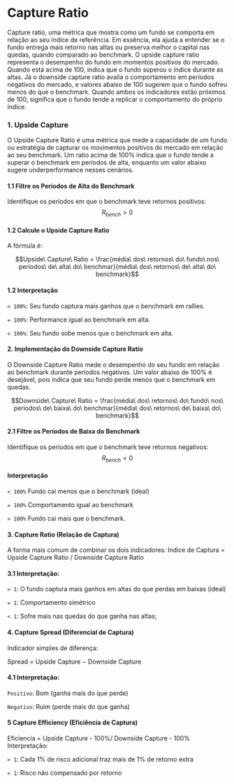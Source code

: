 # Capture Ratio
Capture ratio, uma métrica que mostra como um fundo se comporta em relação ao seu índice de referência. 
Em essência, ela ajuda a entender se o fundo entrega mais retorno nas altas ou preserva melhor o capital nas quedas, quando comparado ao benchmark. O upside capture ratio representa o desempenho do fundo em momentos positivos do mercado. Quando está acima de 100, indica que o fundo superou o índice durante as altas. Já o downside capture ratio avalia o comportamento em períodos negativos do mercado, e valores abaixo de 100 sugerem que o fundo sofreu menos do que o benchmark. Quando ambos os indicadores estão próximos de 100, significa que o fundo tende a replicar o comportamento do próprio índice.

### 1. Upside Capture

O Upside Capture Ratio é uma métrica que mede a capacidade de um fundo ou estratégia de capturar os movimentos positivos do mercado em relação ao seu benchmark. Um ratio acima de 100% indica que o fundo tende a superar o benchmark em períodos de alta, enquanto um valor abaixo sugere underperformance nesses cenários.

#### 1.1 Filtre os Períodos de Alta do Benchmark
Identifique os períodos em que o benchmark teve retornos positivos:
$$R_{bench} > 0$$

#### 1.2 Calcule o Upside Capture Ratio
A fórmula é:

$$Upside\ Capture\ Ratio =    \frac{média\ dos\ retornos\ do\ fundo\ nos\ periodos\ de\ alta\ do\ benchmar}{média\ dos\ retornos\ de\ alta\ do\ benchmark}$$

#### 1.2 Interpretação
 `> 100%`: Seu fundo captura mais ganhos que o benchmark em rallies.

`= 100%`: Performance igual ao benchmark em alta.

`< 100%`: Seu fundo sobe menos que o benchmark em alta.


#### 2. Implementação do Downside Capture Ratio

O Downside Capture Ratio mede o desempenho do seu fundo em relação ao benchmark durante períodos negativos. Um valor abaixo de 100% é desejável, pois indica que seu fundo perde menos que o benchmark em quedas.

  $$Downside\ Capture\ Ratio =    \frac{média\ dos\ retornos\ do\ fundo\ nos\ periodos\ de\ baixa\ do\ benchmar}{média\ dos\ retornos\ de\ baixa\ do\ benchmark}$$

####  2.1 Filtre os Períodos de Baixa do Benchmark
Identifique os períodos em que o benchmark teve retornos negativos:
$$R_{bench} < 0$$

#### Interpretação
`< 100%` Fundo cai menos que o benchmark (ideal)

 `= 100%` Comportamento igual ao benchmark

 `> 100%` Fundo cai mais que o benchmark.


#### 3. Capture Ratio (Relação de Captura)
A forma mais comum de combinar os dois indicadores:
Indice de Captura  = Upside Capture Ratio / Downside Capture Ratio

 
#### 3.1 Interpretação:

`> 1`: O fundo captura mais ganhos em altas do que perdas em baixas (ideal)

`= 1`: Comportamento simétrico

`< 1`: Sofre mais nas quedas do que ganha nas altas;


#### 4. Capture Spread (Diferencial de Captura)
Indicador simples de diferença:

Spread = Upside Capture − Downside Capture

#### 4.1 Interpretação:

`Positivo`: Bom (ganha mais do que perde)

`Negativo`: Ruim (perde mais do que ganha)


#### 5 Capture Efficiency (Eficiência de Captura)

Eficiencia = Upside Capture - 100%/ Downside Capture - 100% 
Interpretação:

`> 1`: Cada 1% de risco adicional traz mais de 1% de retorno extra

`< 1`: Risco não compensado por retorno
